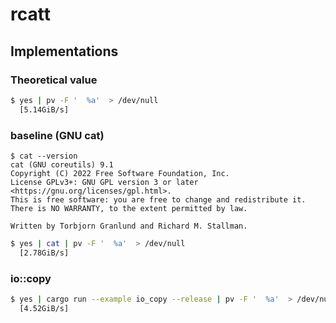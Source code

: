 # rcatt

## Implementations

### Theoretical value

```sh
$ yes | pv -F '  %a'  > /dev/null
  [5.14GiB/s]
```


### baseline (GNU cat)

```
$ cat --version
cat (GNU coreutils) 9.1
Copyright (C) 2022 Free Software Foundation, Inc.
License GPLv3+: GNU GPL version 3 or later <https://gnu.org/licenses/gpl.html>.
This is free software: you are free to change and redistribute it.
There is NO WARRANTY, to the extent permitted by law.

Written by Torbjorn Granlund and Richard M. Stallman.
```

```sh
$ yes | cat | pv -F '  %a'  > /dev/null
  [2.78GiB/s]
```


### io::copy

```sh
$ yes | cargo run --example io_copy --release | pv -F '  %a'  > /dev/null
  [4.52GiB/s]
```

